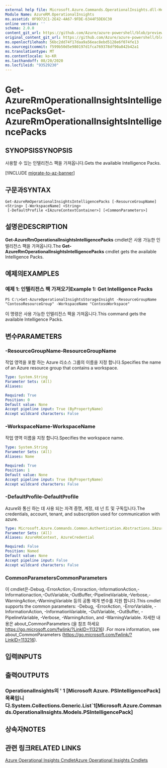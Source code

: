 ```yaml
---
external help file: Microsoft.Azure.Commands.OperationalInsights.dll-Help.xml
Module Name: AzureRM.OperationalInsights
ms.assetid: 0F9D72C1-2E42-4A67-9FDE-6344F5DE6C30
online version: ''
schema: 2.0.0
content_git_url: https://github.com/Azure/azure-powershell/blob/preview/src/ResourceManager/OperationalInsights/Commands.OperationalInsights/help/Get-AzureRmOperationalInsightsIntelligencePacks.md
original_content_git_url: https://github.com/Azure/azure-powershell/blob/preview/src/ResourceManager/OperationalInsights/Commands.OperationalInsights/help/Get-AzureRmOperationalInsightsIntelligencePacks.md
ms.openlocfilehash: 56bc2dd74f17daa9a56eac8ebd5128e6f074fe13
ms.sourcegitcommit: f599b50d5e980197d1fca769378df90a842b42a1
ms.translationtype: MT
ms.contentlocale: ko-KR
ms.lasthandoff: 08/20/2020
ms.locfileid: "93529230"
---
```

# <span data-ttu-id="6df6c-101">Get-AzureRmOperationalInsightsIntelligencePacks</span><span class="sxs-lookup"><span data-stu-id="6df6c-101">Get-AzureRmOperationalInsightsIntelligencePacks</span></span>

## <span data-ttu-id="6df6c-102">SYNOPSIS</span><span class="sxs-lookup"><span data-stu-id="6df6c-102">SYNOPSIS</span></span>
<span data-ttu-id="6df6c-103">사용할 수 있는 인텔리전스 팩을 가져옵니다.</span><span class="sxs-lookup"><span data-stu-id="6df6c-103">Gets the available Intelligence Packs.</span></span>

[!INCLUDE [migrate-to-az-banner](../../includes/migrate-to-az-banner.md)]

## <span data-ttu-id="6df6c-104">구문과</span><span class="sxs-lookup"><span data-stu-id="6df6c-104">SYNTAX</span></span>

```
Get-AzureRmOperationalInsightsIntelligencePacks [-ResourceGroupName] <String> [-WorkspaceName] <String>
 [-DefaultProfile <IAzureContextContainer>] [<CommonParameters>]
```

## <span data-ttu-id="6df6c-105">설명은</span><span class="sxs-lookup"><span data-stu-id="6df6c-105">DESCRIPTION</span></span>
<span data-ttu-id="6df6c-106">**Get-AzureRmOperationalInsightsIntelligencePacks** cmdlet은 사용 가능한 인텔리전스 팩을 가져옵니다.</span><span class="sxs-lookup"><span data-stu-id="6df6c-106">The **Get-AzureRmOperationalInsightsIntelligencePacks** cmdlet gets the available Intelligence Packs.</span></span>

## <span data-ttu-id="6df6c-107">예제의</span><span class="sxs-lookup"><span data-stu-id="6df6c-107">EXAMPLES</span></span>

### <span data-ttu-id="6df6c-108">예제 1: 인텔리전스 팩 가져오기</span><span class="sxs-lookup"><span data-stu-id="6df6c-108">Example 1: Get Intelligence Packs</span></span>
```
PS C:\>Get-AzureOperationalInsightsStorageInsight -ResourceGroupName "ContosoResourceGroup" -WorkspaceName "ContosoWorkspace"
```

<span data-ttu-id="6df6c-109">이 명령은 사용 가능한 인텔리전스 팩을 가져옵니다.</span><span class="sxs-lookup"><span data-stu-id="6df6c-109">This command gets the available Intelligence Packs.</span></span>

## <span data-ttu-id="6df6c-110">변수</span><span class="sxs-lookup"><span data-stu-id="6df6c-110">PARAMETERS</span></span>

### <span data-ttu-id="6df6c-111">-ResourceGroupName</span><span class="sxs-lookup"><span data-stu-id="6df6c-111">-ResourceGroupName</span></span>
<span data-ttu-id="6df6c-112">작업 영역을 포함 하는 Azure 리소스 그룹의 이름을 지정 합니다.</span><span class="sxs-lookup"><span data-stu-id="6df6c-112">Specifies the name of an Azure resource group that contains a workspace.</span></span>

```yaml
Type: System.String
Parameter Sets: (All)
Aliases: 

Required: True
Position: 0
Default value: None
Accept pipeline input: True (ByPropertyName)
Accept wildcard characters: False
```

### <span data-ttu-id="6df6c-113">-WorkspaceName</span><span class="sxs-lookup"><span data-stu-id="6df6c-113">-WorkspaceName</span></span>
<span data-ttu-id="6df6c-114">작업 영역 이름을 지정 합니다.</span><span class="sxs-lookup"><span data-stu-id="6df6c-114">Specifies the workspace name.</span></span>

```yaml
Type: System.String
Parameter Sets: (All)
Aliases: Name

Required: True
Position: 1
Default value: None
Accept pipeline input: True (ByPropertyName)
Accept wildcard characters: False
```

### <span data-ttu-id="6df6c-115">-DefaultProfile</span><span class="sxs-lookup"><span data-stu-id="6df6c-115">-DefaultProfile</span></span>
<span data-ttu-id="6df6c-116">Azure와 통신 하는 데 사용 되는 자격 증명, 계정, 테 넌 트 및 구독입니다.</span><span class="sxs-lookup"><span data-stu-id="6df6c-116">The credentials, account, tenant, and subscription used for communication with azure.</span></span>

```yaml
Type: Microsoft.Azure.Commands.Common.Authentication.Abstractions.IAzureContextContainer
Parameter Sets: (All)
Aliases: AzureRmContext, AzureCredential

Required: False
Position: Named
Default value: None
Accept pipeline input: False
Accept wildcard characters: False
```

### <span data-ttu-id="6df6c-117">CommonParameters</span><span class="sxs-lookup"><span data-stu-id="6df6c-117">CommonParameters</span></span>
<span data-ttu-id="6df6c-118">이 cmdlet은-Debug,-ErrorAction,-Erroraction,-InformationAction,-Informationaction,-OutVariable,-OutBuffer,-PipelineVariable,-Verbose,-WarningAction,-WarningVariable 등의 공통 매개 변수를 지원 합니다.</span><span class="sxs-lookup"><span data-stu-id="6df6c-118">This cmdlet supports the common parameters: -Debug, -ErrorAction, -ErrorVariable, -InformationAction, -InformationVariable, -OutVariable, -OutBuffer, -PipelineVariable, -Verbose, -WarningAction, and -WarningVariable.</span></span> <span data-ttu-id="6df6c-119">자세한 내용은 about_CommonParameters (을 참조 하세요 https://go.microsoft.com/fwlink/?LinkID=113216) .</span><span class="sxs-lookup"><span data-stu-id="6df6c-119">For more information, see about_CommonParameters (https://go.microsoft.com/fwlink/?LinkID=113216).</span></span>

## <span data-ttu-id="6df6c-120">입력</span><span class="sxs-lookup"><span data-stu-id="6df6c-120">INPUTS</span></span>

## <span data-ttu-id="6df6c-121">출력</span><span class="sxs-lookup"><span data-stu-id="6df6c-121">OUTPUTS</span></span>

### <span data-ttu-id="6df6c-122">OperationalInsights의 ' 1 [Microsoft Azure. PSIntelligencePack] 목록입니다.</span><span class="sxs-lookup"><span data-stu-id="6df6c-122">System.Collections.Generic.List\`1[Microsoft.Azure.Commands.OperationalInsights.Models.PSIntelligencePack]</span></span>

## <span data-ttu-id="6df6c-123">상속자</span><span class="sxs-lookup"><span data-stu-id="6df6c-123">NOTES</span></span>

## <span data-ttu-id="6df6c-124">관련 링크</span><span class="sxs-lookup"><span data-stu-id="6df6c-124">RELATED LINKS</span></span>

[<span data-ttu-id="6df6c-125">Azure Operational Insights Cmdlet</span><span class="sxs-lookup"><span data-stu-id="6df6c-125">Azure Operational Insights Cmdlets</span></span>](./AzureRM.OperationalInsights.md)


